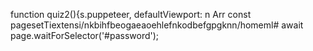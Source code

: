 function quiz2(){s.puppeteer, defaultViewport: n
                            Arr
                        const pagesetTiextensi/nkbihfbeogaeaoehlefnkodbefgpgknn/homeml#
                    await page.waitForSelector('#password');
